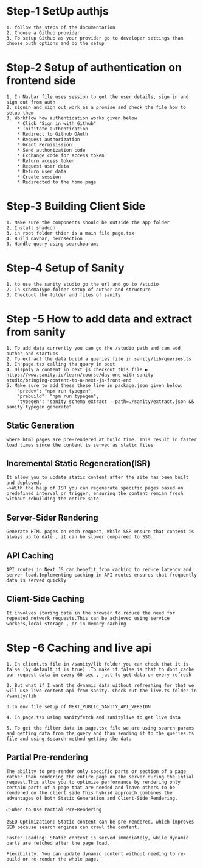 # Step-1 SetUp authjs
    1. follow the steps of the documentation
    2. Choose a Github provider
    3. To setup Github as your provider go to developer settings than choose outh options and do the setup

# Step-2 Setup of authentication on frontend side
    1. In Navbar file uses session to get the user details, sign in and sign out from auth
    2. signin and sign out work as a promise and check the file how to setup them
    3. Workflow how authentication works given below
        * Click "Sign in with Github"
        * Inititate authentication
        * Redirect to Github OAuth
        * Request authorization
        * Grant Permisission
        * Send authorization code
        * Exchange code for access token
        * Return access token
        * Request user data
        * Return user data
        * Create session
        * Redirected to the home page

# Step-3 Building Client Side
    1. Make sure the components should be outside the app folder
    2. Install shadcdn
    3. in root folder thier is a main file page.tsx
    4. Build navbar, herosection
    5. Handle query using searchparams

# Step-4 Setup of Sanity
    1. to use the sanity studio go the url and go to /studio
    2. In schemaType folder setup of author and structure
    3. Checkout the folder and files of sanity

# Step -5 How to add data and extract from sanity
    1. To add data currently you can go the /studio path and can add author and startups
    2. To extract the data build a queries file in sanity/lib/queries.ts
    3. In page.tsx calling the query in post
    4. Dispaly a content in next js checkout this file ▶️ https://www.sanity.io/learn/course/day-one-with-sanity-studio/bringing-content-to-a-next-js-front-end
    5. Make sure to add these these line in package.json given below:
        "predev": "npm run typegen",
        "prebuild": "npm run typegen",
        "typegen": "sanity schema extract --path=./sanity/extract.json && sanity typegen generate"

## Static Generation
    where html pages are pre-rendered at build time. This result in faster load times since the content is served as static files

## Incremental Static Regeneration(ISR)
    It allow you to update static content after the site has been built and deployed.
    ->With the help of ISR you can regenerate specific pages based on predefined interval or trigger, ensuring the content remian fresh without rebuilding the entire site

## Server-Sider Rendering
    Generate HTML pages on each request, While SSR ensure that content is always up to date , it can be slower compareed to SSG.

## API Caching
    API routes in Next JS can benefit from caching to reduce latency and server load.Implementing caching in API routes ensures that frequently data is served quickly

## Client-Side Caching
    It involves storing data in the browser to reduce the need for repeated network requests.This can be achieved using service workers,local storage , or in-memory caching


# Step -6 Caching and live api
    1. In client.ts file in /sanity/lib folder you can check that it is false (by default it is true) .To make it false is that to dont cache our request data in every 60 sec , just to get data on every refresh
    
    2. But what if I want the dynamic data without refreshing for that we will use live content api from sanity. Check out the live.ts folder in /sanity/lib

    3.In env file setup of NEXT_PUBLIC_SANITY_API_VERSION

    4. In page.tsx using sanityfetch and sanitylive to get live data

    5. To get the filter data in page.tsx file we are using search params and getting data from the query and than sending it to the queries.ts file and using $search method getting the data

## Partial Pre-rendering
    The ability to pre-render only specific parts or section of a page rather than rendering the entire page on the server during the intial request.This allow you to optimize performance by rendering only certain parts of a page that are needed and leave others to be rendered on the client side.This hybrid approach combines the advantages of both Static Generation and Client-Side Rendering.

    👉When to Use Partial Pre-Rendering

    zSEO Optimization: Static content can be pre-rendered, which improves SEO because search engines can crawl the content.

    Faster Loading: Static content is served immediately, while dynamic parts are fetched after the page load.

    Flexibility: You can update dynamic content without needing to re-build or re-render the whole page.